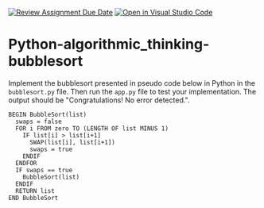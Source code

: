 [![Review Assignment Due Date](https://classroom.github.com/assets/deadline-readme-button-24ddc0f5d75046c5622901739e7c5dd533143b0c8e959d652212380cedb1ea36.svg)](https://classroom.github.com/a/h1zN233T)
[![Open in Visual Studio Code](https://classroom.github.com/assets/open-in-vscode-718a45dd9cf7e7f842a935f5ebbe5719a5e09af4491e668f4dbf3b35d5cca122.svg)](https://classroom.github.com/online_ide?assignment_repo_id=12544721&assignment_repo_type=AssignmentRepo)
# Python-algorithmic_thinking-bubblesort

Implement the bubblesort presented in pseudo code below in Python in the ``bubblesort.py`` file. Then run the ``app.py`` file to test your implementation. The output should be "Congratulations! No error detected.".

```
BEGIN BubbleSort(list)
  swaps = false
  FOR i FROM zero TO (LENGTH OF list MINUS 1)
    IF list[i] > list[i+1]
      SWAP(list[i], list[i+1])
      swaps = true
    ENDIF
  ENDFOR
  IF swaps == true
    BubbleSort(list)
  ENDIF
  RETURN list
END BubbleSort
```
